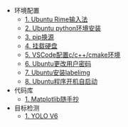 * 环境配置
  * [1. Ubuntu Rime输入法](environment/Ubuntu-rime.md)
  * [2. Ubuntu python环境安装](environment/Ubuntu-python环境安装.md)
  * [3. pip换源](environment/pip换源.md)
  * [4. 挂载硬盘](environment/Ubuntu硬盘挂载.md)
  * [5. VSCode配置c/c++/cmake环境](environment/VSCode配置c++与cmake环境.md)
  * [6. Ubuntu更改用户密码](environment/Ubuntu更改用户名密码.md)
  * [7. Ubuntu安装labelimg](environment/Ubuntu安装labelimg.md)
  * [8. Ubuntu程序开机自启动](environment/Ubuntu程序开机自启动.md)
* 代码库
  * [1. Matplotlib随手抄](codepocket/matplotlib随手抄.md)
* 目标检测
  * [1. YOLO V6](objectdetection/yolov6.md)
